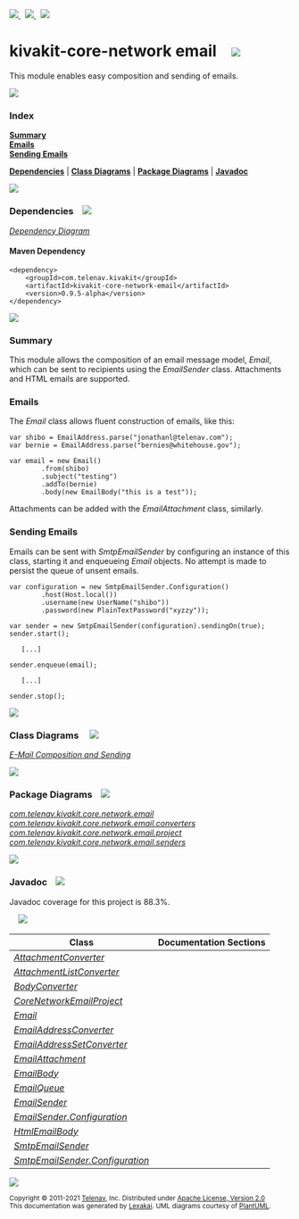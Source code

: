 [//]: # (start-user-text)

<a href="https://www.kivakit.org">
<img src="https://www.kivakit.org/images/web-32.png" srcset="https://www.kivakit.org/images/web-32-2x.png 2x"/>
</a>
&nbsp;
<a href="https://twitter.com/openkivakit">
<img src="https://www.kivakit.org/images/twitter-32.png" srcset="https://www.kivakit.org/images/twitter-32-2x.png 2x"/>
</a>
&nbsp;
<a href="https://kivakit.zulipchat.com">
<img src="https://www.kivakit.org/images/zulip-32.png" srcset="https://www.kivakit.org/images/zulip-32-2x.png 2x"/>
</a>

[//]: # (end-user-text)

# kivakit-core-network email &nbsp;&nbsp; <img src="https://www.kivakit.org/images/envelope-32.png" srcset="https://www.kivakit.org/images/envelope-32-2x.png 2x"/>

This module enables easy composition and sending of emails.

<img src="https://www.kivakit.org/images/horizontal-line-512.png" srcset="https://www.kivakit.org/images/horizontal-line-512-2x.png 2x"/>

### Index

[**Summary**](#summary)  
[**Emails**](#emails)  
[**Sending Emails**](#sending-emails)  

[**Dependencies**](#dependencies) | [**Class Diagrams**](#class-diagrams) | [**Package Diagrams**](#package-diagrams) | [**Javadoc**](#javadoc)

<img src="https://www.kivakit.org/images/horizontal-line-512.png" srcset="https://www.kivakit.org/images/horizontal-line-512-2x.png 2x"/>

### Dependencies <a name="dependencies"></a> &nbsp;&nbsp; <img src="https://www.kivakit.org/images/dependencies-32.png" srcset="https://www.kivakit.org/images/dependencies-32-2x.png 2x"/>

[*Dependency Diagram*](https://www.kivakit.org/lexakai/kivakit/kivakit-core/network/email/documentation/diagrams/dependencies.svg)

#### Maven Dependency

    <dependency>
        <groupId>com.telenav.kivakit</groupId>
        <artifactId>kivakit-core-network-email</artifactId>
        <version>0.9.5-alpha</version>
    </dependency>


<img src="https://www.kivakit.org/images/horizontal-line-128.png" srcset="https://www.kivakit.org/images/horizontal-line-128-2x.png 2x"/>

[//]: # (start-user-text)

### Summary <a name = "summary"></a>

This module allows the composition of an email message model, *Email*, which can be sent to
recipients using the *EmailSender* class. Attachments and HTML emails are supported.

### Emails <a name = "emails"></a>

The *Email* class allows fluent construction of emails, like this:

    var shibo = EmailAddress.parse("jonathanl@telenav.com");
    var bernie = EmailAddress.parse("bernies@whitehouse.gov");

    var email = new Email()
            .from(shibo)
            .subject("testing")
            .addTo(bernie)
            .body(new EmailBody("this is a test"));

Attachments can be added with the *EmailAttachment* class, similarly.

### Sending Emails <a name = "sending-emails"></a>

Emails can be sent with *SmtpEmailSender* by configuring an instance of this class, starting
it and enqueueing *Email* objects. No attempt is made to persist the queue of unsent emails.

    var configuration = new SmtpEmailSender.Configuration()
            .host(Host.local())
            .username(new UserName("shibo"))
            .password(new PlainTextPassword("xyzzy"));

    var sender = new SmtpEmailSender(configuration).sendingOn(true);
    sender.start();

       [...]

    sender.enqueue(email);

       [...]

    sender.stop();

[//]: # (end-user-text)

<img src="https://www.kivakit.org/images/horizontal-line-128.png" srcset="https://www.kivakit.org/images/horizontal-line-128-2x.png 2x"/>

### Class Diagrams <a name="class-diagrams"></a> &nbsp; &nbsp; <img src="https://www.kivakit.org/images/diagram-40.png" srcset="https://www.kivakit.org/images/diagram-40-2x.png 2x"/>

[*E-Mail Composition and Sending*](https://www.kivakit.org/lexakai/kivakit/kivakit-core/network/email/documentation/diagrams/diagram-email.svg)

<img src="https://www.kivakit.org/images/horizontal-line-128.png" srcset="https://www.kivakit.org/images/horizontal-line-128-2x.png 2x"/>

### Package Diagrams <a name="package-diagrams"></a> &nbsp;&nbsp; <img src="https://www.kivakit.org/images/box-32.png" srcset="https://www.kivakit.org/images/box-32-2x.png 2x"/>

[*com.telenav.kivakit.core.network.email*](https://www.kivakit.org/lexakai/kivakit/kivakit-core/network/email/documentation/diagrams/com.telenav.kivakit.core.network.email.svg)  
[*com.telenav.kivakit.core.network.email.converters*](https://www.kivakit.org/lexakai/kivakit/kivakit-core/network/email/documentation/diagrams/com.telenav.kivakit.core.network.email.converters.svg)  
[*com.telenav.kivakit.core.network.email.project*](https://www.kivakit.org/lexakai/kivakit/kivakit-core/network/email/documentation/diagrams/com.telenav.kivakit.core.network.email.project.svg)  
[*com.telenav.kivakit.core.network.email.senders*](https://www.kivakit.org/lexakai/kivakit/kivakit-core/network/email/documentation/diagrams/com.telenav.kivakit.core.network.email.senders.svg)

<img src="https://www.kivakit.org/images/horizontal-line-128.png" srcset="https://www.kivakit.org/images/horizontal-line-128-2x.png 2x"/>

### Javadoc <a name="javadoc"></a> &nbsp;&nbsp; <img src="https://www.kivakit.org/images/books-32.png" srcset="https://www.kivakit.org/images/books-32-2x.png 2x"/>

Javadoc coverage for this project is 88.3%.  
  
&nbsp; &nbsp; <img src="https://www.kivakit.org/images/meter-90-96.png" srcset="https://www.kivakit.org/images/meter-90-96-2x.png 2x"/>




| Class | Documentation Sections |
|---|---|
| [*AttachmentConverter*](https://www.kivakit.org/javadoc/kivakit/kivakit.core.network.email/com/telenav/kivakit/core/network/email/converters/AttachmentConverter.html) |  |  
| [*AttachmentListConverter*](https://www.kivakit.org/javadoc/kivakit/kivakit.core.network.email/com/telenav/kivakit/core/network/email/converters/AttachmentListConverter.html) |  |  
| [*BodyConverter*](https://www.kivakit.org/javadoc/kivakit/kivakit.core.network.email/com/telenav/kivakit/core/network/email/converters/BodyConverter.html) |  |  
| [*CoreNetworkEmailProject*](https://www.kivakit.org/javadoc/kivakit/kivakit.core.network.email/com/telenav/kivakit/core/network/email/project/CoreNetworkEmailProject.html) |  |  
| [*Email*](https://www.kivakit.org/javadoc/kivakit/kivakit.core.network.email/com/telenav/kivakit/core/network/email/Email.html) |  |  
| [*EmailAddressConverter*](https://www.kivakit.org/javadoc/kivakit/kivakit.core.network.email/com/telenav/kivakit/core/network/email/converters/EmailAddressConverter.html) |  |  
| [*EmailAddressSetConverter*](https://www.kivakit.org/javadoc/kivakit/kivakit.core.network.email/com/telenav/kivakit/core/network/email/converters/EmailAddressSetConverter.html) |  |  
| [*EmailAttachment*](https://www.kivakit.org/javadoc/kivakit/kivakit.core.network.email/com/telenav/kivakit/core/network/email/EmailAttachment.html) |  |  
| [*EmailBody*](https://www.kivakit.org/javadoc/kivakit/kivakit.core.network.email/com/telenav/kivakit/core/network/email/EmailBody.html) |  |  
| [*EmailQueue*](https://www.kivakit.org/javadoc/kivakit/kivakit.core.network.email/com/telenav/kivakit/core/network/email/EmailQueue.html) |  |  
| [*EmailSender*](https://www.kivakit.org/javadoc/kivakit/kivakit.core.network.email/com/telenav/kivakit/core/network/email/EmailSender.html) |  |  
| [*EmailSender.Configuration*](https://www.kivakit.org/javadoc/kivakit/kivakit.core.network.email/com/telenav/kivakit/core/network/email/EmailSender.Configuration.html) |  |  
| [*HtmlEmailBody*](https://www.kivakit.org/javadoc/kivakit/kivakit.core.network.email/com/telenav/kivakit/core/network/email/HtmlEmailBody.html) |  |  
| [*SmtpEmailSender*](https://www.kivakit.org/javadoc/kivakit/kivakit.core.network.email/com/telenav/kivakit/core/network/email/senders/SmtpEmailSender.html) |  |  
| [*SmtpEmailSender.Configuration*](https://www.kivakit.org/javadoc/kivakit/kivakit.core.network.email/com/telenav/kivakit/core/network/email/senders/SmtpEmailSender.Configuration.html) |  |  

[//]: # (start-user-text)



[//]: # (end-user-text)

<img src="https://www.kivakit.org/images/horizontal-line-512.png" srcset="https://www.kivakit.org/images/horizontal-line-512-2x.png 2x"/>

<sub>Copyright &#169; 2011-2021 [Telenav](http://telenav.com), Inc. Distributed under [Apache License, Version 2.0](LICENSE)</sub>  
<sub>This documentation was generated by [Lexakai](https://github.com/Telenav/lexakai). UML diagrams courtesy
of [PlantUML](http://plantuml.com).</sub>

